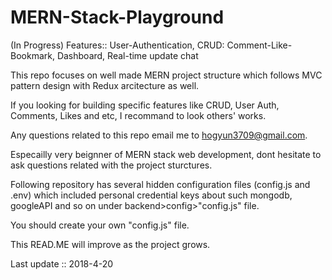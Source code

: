 # MERN-Stack-Playground
(In Progress) Features:: User-Authentication, CRUD: Comment-Like-Bookmark, Dashboard, Real-time update chat

This repo focuses on well made MERN project structure which follows MVC pattern design with Redux arcitecture as well.

If you looking for building specific features like CRUD, User Auth, Comments, Likes and etc, I recommand to look others' works.

Any questions related to this repo email me to hogyun3709@gmail.com.

Especailly very beignner of MERN stack web development, dont hesitate to ask questions related with the project sturctures.

Following repository has several hidden configuration files (config.js and .env) which included personal credential keys about such mongodb, googleAPI and so on under backend>config>"config.js" file.

You should create your own "config.js" file.

This READ.ME will improve as the project grows.

Last update :: 2018-4-20

